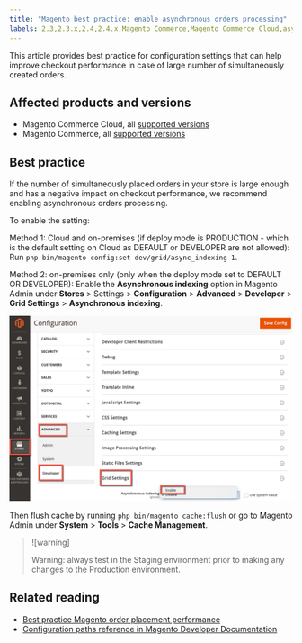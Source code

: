 ```yaml
---
title: "Magento best practice: enable asynchronous orders processing"
labels: 2.3,2.3.x,2.4,2.4.x,Magento Commerce,Magento Commerce Cloud,asynchronous orders,best practices,checkout performance
---
```


This article provides best practice for configuration settings that can help improve checkout performance in case of large number of simultaneously created orders.

## Affected products and versions

* Magento Commerce Cloud, all [supported versions](https://magento.com/sites/default/files/magento-software-lifecycle-policy.pdf)
* Magento Commerce, all [supported versions](https://magento.com/sites/default/files/magento-software-lifecycle-policy.pdf)

## Best practice

If the number of simultaneously placed orders in your store is large enough and has a negative impact on checkout performance, we recommend enabling asynchronous orders processing.

To enable the setting:

Method 1: Cloud and on-premises (if deploy mode is PRODUCTION - which is the default setting on Cloud as DEFAULT or DEVELOPER are not allowed): Run `php bin/magento config:set dev/grid/async_indexing 1`.

Method 2: on-premises only (only when the deploy mode set to DEFAULT OR DEVELOPER): Enable the **Asynchronous indexing** option in Magento Admin under **Stores** > Settings > **Configuration** > **Advanced** > **Developer** > **Grid Settings** > **Asynchronous indexing**.

![asynchronous_orders_magento.png](assets/asynchronous_orders_magento.png)

Then flush cache by running `php bin/magento cache:flush` or go to Magento Admin under **System** > **Tools** > **Cache Management**.

>![warning]
>
>Warning: always test in the Staging environment prior to making any changes to the Production environment.

## Related reading

* [Best practice Magento order placement performance](https://support.magento.com/hc/en-us/articles/360048170772)
* [Configuration paths reference in Magento Developer Documentation](https://devdocs.magento.com/guides/v2.4/config-guide/prod/config-reference-most.html)
